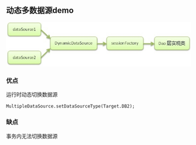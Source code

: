 ## 动态多数据源demo
![结构图](image.jpg "结构图") 
### 优点
运行时动态切换数据源

	MultipleDataSource.setDataSourceType(Target.DB2);
### 缺点
事务内无法切换数据源